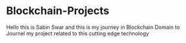# Blockchain-Projects

Hello this is Sabin Swar and this is my journey in Blockchain Domain to Journel my project related to this cutting edge technology 
